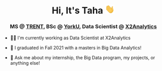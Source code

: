 <h1 align="center">Hi, It's Taha <img src="https://raw.githubusercontent.com/ABSphreak/ABSphreak/master/gifs/Hi.gif" width="30px"></h1>

<h3 align="center">MS @ <a href=https://www.trentu.ca target="blank">TRENT</a>, BSc @ <a href=https://www.yorku.ca target="blank">YorkU</a>, Data Scientist @ <a href=https://www.x2analytics.com target="blank">X2Analytics</a></h3>
<p align="center">
</p>
<p>
  
- 👨‍💼 I'm currently working as Data Scientist at X2Analytics   
  
- 👷‍ I graduated in Fall 2021 with a masters in Big Data Analytics! 

- 💬 Ask me about my internship, the Big Data program, my projects, or anything else!
  
</p>
